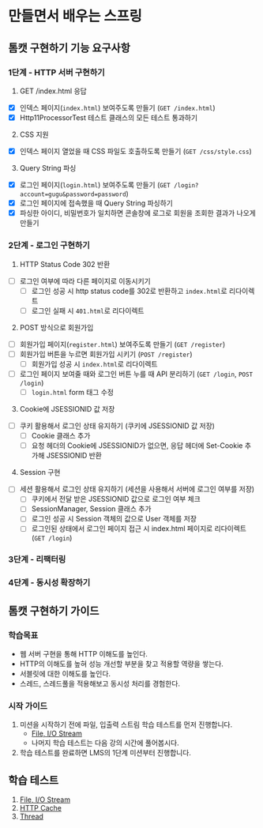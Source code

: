 # 만들면서 배우는 스프링

## 톰캣 구현하기 기능 요구사항

### 1단계 - HTTP 서버 구현하기

1. GET /index.html 응답

- [x] 인덱스 페이지(`index.html`) 보여주도록 만들기 (`GET /index.html`)
- [x] Http11ProcessorTest 테스트 클래스의 모든 테스트 통과하기

2. CSS 지원

- [x] 인덱스 페이지 열었을 때 CSS 파일도 호출하도록 만들기 (`GET /css/style.css`)

3. Query String 파싱

- [x] 로그인 페이지(`login.html`) 보여주도록 만들기 (`GET /login?account=gugu&password=password`)
- [x] 로그인 페이지에 접속했을 때 Query String 파싱하기
- [x] 파싱한 아이디, 비밀번호가 일치하면 콘솔창에 로그로 회원을 조회한 결과가 나오게 만들기

### 2단계 - 로그인 구현하기

1. HTTP Status Code 302 반환

- [ ] 로그인 여부에 따라 다른 페이지로 이동시키기
    - [ ] 로그인 성공 시 http status code를 302로 반환하고 `index.html`로 리다이렉트
    - [ ] 로그인 실패 시 `401.html`로 리다이렉트

2. POST 방식으로 회원가입

- [ ] 회원가입 페이지(`register.html`) 보여주도록 만들기 (`GET /register`)
- [ ] 회원가입 버튼을 누르면 회원가입 시키기 (`POST /register`)
    - [ ] 회원가입 성공 시 `index.html`로 리다이렉트
- [ ] 로그인 페이지 보여줄 때와 로그인 버튼 누를 때 API 분리하기 (`GET /login`, `POST /login`)
    - [ ] `login.html` form 태그 수정

3. Cookie에 JSESSIONID 값 저장

- [ ] 쿠키 활용해서 로그인 상태 유지하기 (쿠키에 JSESSIONID 값 저장)
    - [ ] Cookie 클래스 추가
    - [ ] 요청 헤더의 Cookie에 JSESSIONID가 없으면, 응답 헤더에 Set-Cookie 추가해 JSESSIONID 반환

4. Session 구현

- [ ] 세션 활용해서 로그인 상태 유지하기 (세션을 사용해서 서버에 로그인 여부를 저장)
    - [ ] 쿠키에서 전달 받은 JSESSIONID 값으로 로그인 여부 체크
    - [ ] SessionManager, Session 클래스 추가
    - [ ] 로그인 성공 시 Session 객체의 값으로 User 객체를 저장
    - [ ] 로그인된 상태에서 로그인 페이지 접근 시 index.html 페이지로 리다이렉트 (`GET /login`)

### 3단계 - 리팩터링

### 4단계 - 동시성 확장하기

## 톰캣 구현하기 가이드

### 학습목표

- 웹 서버 구현을 통해 HTTP 이해도를 높인다.
- HTTP의 이해도를 높혀 성능 개선할 부분을 찾고 적용할 역량을 쌓는다.
- 서블릿에 대한 이해도를 높인다.
- 스레드, 스레드풀을 적용해보고 동시성 처리를 경험한다.

### 시작 가이드

1. 미션을 시작하기 전에 파일, 입출력 스트림 학습 테스트를 먼저 진행합니다.
    - [File, I/O Stream](study/src/test/java/study)
    - 나머지 학습 테스트는 다음 강의 시간에 풀어봅시다.
2. 학습 테스트를 완료하면 LMS의 1단계 미션부터 진행합니다.

## 학습 테스트

1. [File, I/O Stream](study/src/test/java/study)
2. [HTTP Cache](study/src/test/java/cache)
3. [Thread](study/src/test/java/thread)
